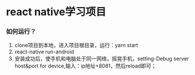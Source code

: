 # react native学习项目

### 如何运行？

1. clone项目到本地，进入项目根目录，运行：yarn start
2. react-native run-android
3. 安装成功后，使手机和电脑处于同一网络，摇晃手机，setting-Debug server host&port for device,输入：ip地址+8081，然后reload即可；